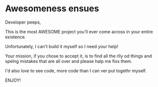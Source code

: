 # Awesomeness ensues

Developer peeps,

This is the most AWESOME project you'll ever come across in your entire existence.

Unfortunately, I can't build it myself so I need your help! 

Your mission, if you chose to accept it, is to find all the rlly od things and spelng mistakes that are
all over and please halp me fixs them.

I'd also love to see code, more code than I can ver put togethr myself.

ENJOY!
